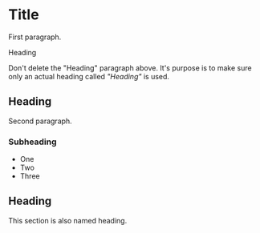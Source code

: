 # Title

First paragraph.

Heading

Don't delete the "Heading" paragraph above.
It's purpose is to make sure only an actual heading called _"Heading"_ is used.

## Heading

Second paragraph.

### Subheading

- One
- Two
- Three

## Heading

This section is also named heading.
